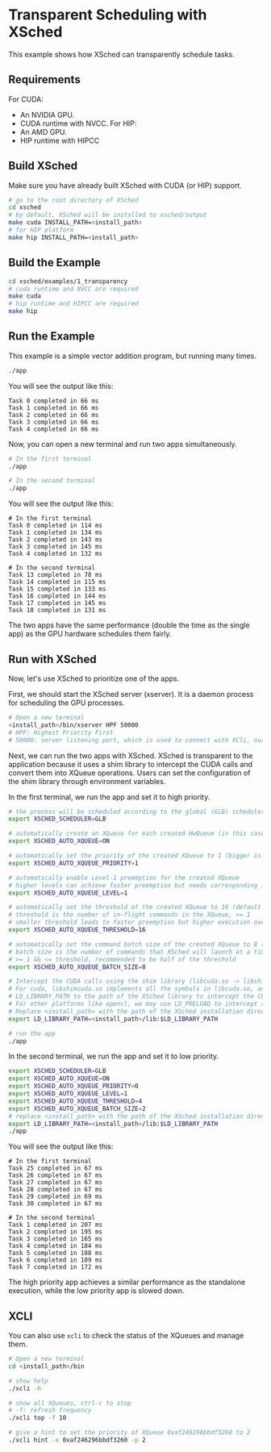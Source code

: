 # Transparent Scheduling with XSched

This example shows how XSched can transparently schedule tasks.

## Requirements
For CUDA:
- An NVIDIA GPU.
- CUDA runtime with NVCC.
For HIP:
- An AMD GPU.
- HIP runtime with HIPCC
## Build XSched

Make sure you have already built XSched with CUDA (or HIP) support.

```bash
# go to the root directory of XSched
cd xsched
# by default, XSched will be installed to xsched/output
make cuda INSTALL_PATH=<install_path>
# for HIP platform
make hip INSTALL_PATH=<install_path>
```

## Build the Example

```bash
cd xsched/examples/1_transparency
# cuda runtime and NVCC are required
make cuda 
# hip runtime and HIPCC are required
make hip
```

## Run the Example

This example is a simple vector addition program, but running many times.

```bash
./app
```

You will see the output like this:

```
Task 0 completed in 66 ms
Task 1 completed in 66 ms
Task 2 completed in 66 ms
Task 3 completed in 66 ms
Task 4 completed in 66 ms
```

Now, you can open a new terminal and run two apps simultaneously.

```bash
# In the first terminal
./app

# In the second terminal
./app
```

You will see the output like this:

```
# In the first terminal
Task 0 completed in 114 ms
Task 1 completed in 134 ms
Task 2 completed in 143 ms
Task 3 completed in 145 ms
Task 4 completed in 132 ms
```

```
# In the second terminal
Task 13 completed in 78 ms
Task 14 completed in 115 ms
Task 15 completed in 133 ms
Task 16 completed in 144 ms
Task 17 completed in 145 ms
Task 18 completed in 131 ms
```

The two apps have the same performance (double the time as the single app) as the GPU hardware schedules them fairly.

## Run with XSched

Now, let's use XSched to prioritize one of the apps.

First, we should start the XSched server (xserver). It is a daemon process for scheduling the GPU processes.
```bash
# Open a new terminal
<install_path>/bin/xserver HPF 50000
# HPF: Highest Priority First
# 50000: server listening port, which is used to connect with XCli, our command line tool for XSched
```

Next, we can run the two apps with XSched. XSched is transparent to the application because it uses a shim library to intercept the CUDA calls and convert them into XQueue operations. Users can set the configuration of the shim library through environment variables.

In the first terminal, we run the app and set it to high priority.

```bash
# the process will be scheduled according to the global (GLB) scheduler, i.e., the xserver
export XSCHED_SCHEDULER=GLB

# automatically create an XQueue for each created HwQueue (in this case, CUDA stream)
export XSCHED_AUTO_XQUEUE=ON

# automatically set the priority of the created XQueue to 1 (bigger is higher priority)
export XSCHED_AUTO_XQUEUE_PRIORITY=1

# automatically enable Level-1 preemption for the created XQueue
# higher levels can achieve faster preemption but needs corresponding implementation
export XSCHED_AUTO_XQUEUE_LEVEL=1

# automatically set the threshold of the created XQueue to 16 (default is 16)
# threshold is the number of in-flight commands in the XQueue, >= 1
# smaller threshold leads to faster preemption but higher execution overhead
export XSCHED_AUTO_XQUEUE_THRESHOLD=16

# automatically set the command batch size of the created XQueue to 8 (default is 8)
# batch size is the number of commands that XSched will launch at a time,
# >= 1 && <= threshold, recommended to be half of the threshold
export XSCHED_AUTO_XQUEUE_BATCH_SIZE=8

# Intercept the CUDA calls using the shim library (libcuda.so -> libshimcuda.so).
# For cuda, libshimcuda.so implements all the symbols in libcuda.so, and we set
# LD_LIBRARY_PATH to the path of the XSched library to intercept the CUDA calls.
# For other platforms like opencl, we may use LD_PRELOAD to intercept the calls.
# Replace <install_path> with the path of the XSched installation directory.
export LD_LIBRARY_PATH=<install_path>/lib:$LD_LIBRARY_PATH

# run the app
./app
```

In the second terminal, we run the app and set it to low priority.

```bash
export XSCHED_SCHEDULER=GLB
export XSCHED_AUTO_XQUEUE=ON
export XSCHED_AUTO_XQUEUE_PRIORITY=0
export XSCHED_AUTO_XQUEUE_LEVEL=1
export XSCHED_AUTO_XQUEUE_THRESHOLD=4
export XSCHED_AUTO_XQUEUE_BATCH_SIZE=2
# replace <install_path> with the path of the XSched installation directory.
export LD_LIBRARY_PATH=<install_path>/lib:$LD_LIBRARY_PATH
./app
```

You will see the output like this:

```
# In the first terminal
Task 25 completed in 67 ms
Task 26 completed in 67 ms
Task 27 completed in 67 ms
Task 28 completed in 67 ms
Task 29 completed in 69 ms
Task 30 completed in 67 ms
```

```
# In the second terminal
Task 1 completed in 207 ms
Task 2 completed in 195 ms
Task 3 completed in 165 ms
Task 4 completed in 184 ms
Task 5 completed in 188 ms
Task 6 completed in 189 ms
Task 7 completed in 172 ms
```

The high priority app achieves a similar performance as the standalone execution, while the low priority app is slowed down.

## XCLI

You can also use `xcli` to check the status of the XQueues and manage them.

```bash
# Open a new terminal
cd <install_path>/bin

# show help
./xcli -h

# show all XQueues, ctrl-c to stop
# -f: refresh frequency
./xcli top -f 10

# give a hint to set the priority of XQueue 0xaf246296bbdf3260 to 2
./xcli hint -x 0xaf246296bbdf3260 -p 2
```
